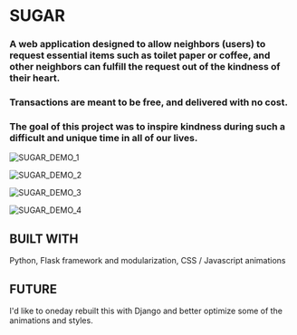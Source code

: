 # SUGAR
### A web application designed to allow neighbors (users) to request essential items such as toilet paper or coffee, and other neighbors can fulfill the request out of the kindness of their heart. 
### Transactions are meant to be free, and delivered with no cost. 
### The goal of this project was to inspire kindness during such a difficult and unique time in all of our lives. 

![SUGAR_DEMO_1](https://lh3.googleusercontent.com/rbQfcg4bXR06bcUwDVHOjeFX4F9qKc00usm0GPtweAn_ARMksXy3KDVukCNmOuVVhQAaLTSJPml5xofjKv0Ey3S3K4MzaxEhT59cct8cd047_L4Ev1wZ-FTrgQYnkqwqK6G1X3OAOOfMN1qzCQXc9xzVjDbUJanRdCKugqB7v8i0GUi7Lghku4USHKvtBSTvkEhHCQKf1_CteKkNH9LUKt3NAO1XmqcRQ1P_gWCfpNYVUWSzB6mkpPQQwB8kzhJrnSbJQcZ6GXzBab-MRbqutu2RN-Z68xQwYLXSHuaP-zSeyfTuxWhnzgesJjjZzgorozwxYDzro3UmT2GwSo6h885DOVXL8DbaxBd5ydv9xHa3Cyk-_j65QTqrkNZqZy44SXQ7RExB_II8191d8lU_1t5Ek793Q1MJ9SIz0Do0xwVey7_BzXf9l3JcLb-XoWNqPGN6UCsRMtDIeMaE2DuvY9NYy2hrQi0mswcVkh4a_-Jzgub106z17ImqJVbizub0BVGvg6KwDhWMOQgfNkulPae-Ga9GsGjmLKsbvMxOBj9ehVCEqbF9jtEJtApb_8SX1OTqKSq5f6XCB52P589i57KhvpySn8VH2_W-FNafYG11RqPYTKTs1TRyCSUaBKQ1rUhA5FZXWKey_bowyABJtBSzdQnbf8NlmVf-EqErsrWchQKhCbDWY4jnvDK7fw=w500-h313-no.gif)

![SUGAR_DEMO_2](https://lh3.googleusercontent.com/JkBm_KewxRbpBJIova7q2XrpBAsSkIs6ctkwp_NEmMd-q0jxM5ZXeMtTSHHtc46vrYnT3KjKwgPbwHtFZPdPyXP66poYe0LneZdPQYn17zR4F-wHr7oG5bT4ob3fFp4PPGccTOhHMuIMApAjj8PrkQ4_KHpWDYdV9yvhcdOW9ARP718862hC2xajMrjsdk9n-8bOURi1M28W5pfzf-p_JiXYt7LEy0QmNmvqCSlUus7f3_gnbryhWfIFY9fzA3tYpvoQflSfBQ4m3F3ky6fZQvzZUIzjzc8BVSCK7yOW6WpvQHajPAkicZTkz52hwH2kl7V9Ut12piH80DNHyq7otQhlLA5YpPEQiczWM90Ld6Cv7aG6GR8XjDL8PiHY3lL5wXUsVpUXibMGE2I1BpDDG6Hvl1QUnbEQ4xITqNhkTlg6K8lH3qMwAkoKzPZGFPnR9-xCgK_SCGzgmyclTftGUZTsO0Qv1MfpzpN5CaU_5K9HACd0_2wsF--32m6Rrm3R1vu0tjs-WcltH5IHrPxAyLDsjGdFBnnbF-2dmoBSjRqILq_r3ECBUOmbOuagyUNOCet9wS8GbTj_Q3VY9nTKcr3Imp2jWpEjo-HcZZ5ICG1sxBtF7_NMGrcVbYpHqSXPiaEhFnqqxbl4U3Y7GagwlexKeW7JhS8A__tvqQHgyni6qasl_4JnziZA0V3OIw=w500-h313-no.gif)

![SUGAR_DEMO_3](https://lh3.googleusercontent.com/6Ulh-CWfypfzxJn9koSPgjvmyXWMCz5vsRLjUllspgMADGqSZamD5y5eeUYp9j6TudrXauOiVsjzJ2bZDQdzcTSKvHr_RcyWmgG9f1QvhZReIU0SYWIDonj_8aoPTUWYS25Zn_7A6aYLepBDnIgla7ydl-7pnYzFEPgMJHw_llKXnbDhlz0_ZNsnYAQ-fslMxXdv5gRl77uMQpMrBGEBnc8tA2ZMePc-fgTfITn91QKXiegjgvmTZhG5qIZe81H8Ur8U1lgWMe4C5f5_sz_3GYVJvLmkDLDZS2HvzJZ3ni-5GCo64p9GEa2MKPj8H8T7UEzfObASo16CwHR-HYt-HqR1OLvAPbkVvDulZp3jpHOw2VsdAXNHN2MJQRw5F_XJjgRNlUc7QG5zopoqb_Qeq7VI0SwSXakKBbsjZtfhCiYiMnXWo_0uPhvgC08WzUzeJRvw9qVRSkgPerqlS4K9Ij4BhCggAzM88eWdOfSW19lA3XcneiHNyY7VsMI5k3beuLSuct1HqixS3vlifX-6OQ1dxg584zUeMAC8u4S7Ct-NdWYRPbevUxZkQStFZafrBZi0YYcUhF2ApvMtkIri4k1-YAcDI2jUj-yYcDJTX2ssqCJSq8vpMYoYXY7WvGMOkFVmsb8hsrsjQbMMtmMHOs4Utojxqh-SVJ9n5h0H8ubZHtw04UCKV7dJalGEwg=w500-h313-no.gif)

![SUGAR_DEMO_4](https://lh3.googleusercontent.com/YgdJcA378XHohSYeNj3GsEKZpAONfykhzWwCpEzeHa1bpasBT0euwdXXeH59km5is3VPgRCUbaiIPAlnf6GVXZfKmJ9ql3W_INHSHwezqK5nrruDbhsSA_tFV0_2P0IdLhuLHZV1aUqjKZN0qODksv8wAhngn04bgUuxIeYi51Np3496g-4GZA48FNuhK0QxxtZaqAcZYH6CN_V7Td19VYPlURUfvWaaRekr36klhwlLqkShR6Wi_HWi0F8IbM1vFXVBzWE755wiHLq6iZ6AtlZd916Xfd2Q2lpfkGk5X9YKARnCOb09DGdxO1UEi1LFVbLcRXc4b0jYT_1MWnb5m5NMyqFaJ6dcKRKSoIPMvi477UM1BJA4B9T7Dz7_3LMSb94l35nrDnjIWAW326o4QCHO6cVO6qFHcMjKE4bbS6hSXBfpQAAhraUe8NOAjowrx640M9fQDJJgV6cxHXCt2X-HJ_qleqT1nTh0xd46jCbHZC-wivUMISrdVNW53IPI0ZUNeljvjUZFT9cWaO4IICJZ6QebdG3msSgFmt-mn7fiBcit9J7zbj_9HtgFydjToSczyGx_wv0q202secln07wYXj4l6RtJKZ6ttjcDCYDaedbEx8tbxyWi3p9NvmLXN_gAEPpmZLX3LOvVmuemVXlIsGR0DxjSERa5EdSin5Rdn5y_JVj1JtpqcypkXw=w500-h313-no.gif)

## BUILT WITH
Python, Flask framework and modularization, CSS / Javascript animations 

## FUTURE
I'd like to oneday rebuilt this with Django and better optimize some of the animations and styles. 